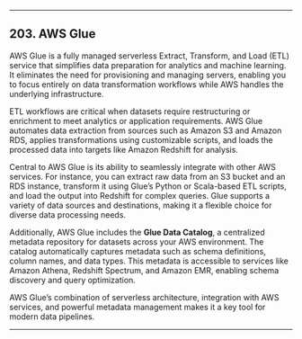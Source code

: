 
---

## 203. AWS Glue

AWS Glue is a fully managed serverless Extract, Transform, and Load (ETL) service that simplifies data preparation for analytics and machine learning. It eliminates the need for provisioning and managing servers, enabling you to focus entirely on data transformation workflows while AWS handles the underlying infrastructure.

ETL workflows are critical when datasets require restructuring or enrichment to meet analytics or application requirements. AWS Glue automates data extraction from sources such as Amazon S3 and Amazon RDS, applies transformations using customizable scripts, and loads the processed data into targets like Amazon Redshift for analysis.

Central to AWS Glue is its ability to seamlessly integrate with other AWS services. For instance, you can extract raw data from an S3 bucket and an RDS instance, transform it using Glue’s Python or Scala-based ETL scripts, and load the output into Redshift for complex queries. Glue supports a variety of data sources and destinations, making it a flexible choice for diverse data processing needs.

Additionally, AWS Glue includes the **Glue Data Catalog**, a centralized metadata repository for datasets across your AWS environment. The catalog automatically captures metadata such as schema definitions, column names, and data types. This metadata is accessible to services like Amazon Athena, Redshift Spectrum, and Amazon EMR, enabling schema discovery and query optimization. 

AWS Glue’s combination of serverless architecture, integration with AWS services, and powerful metadata management makes it a key tool for modern data pipelines.

---
